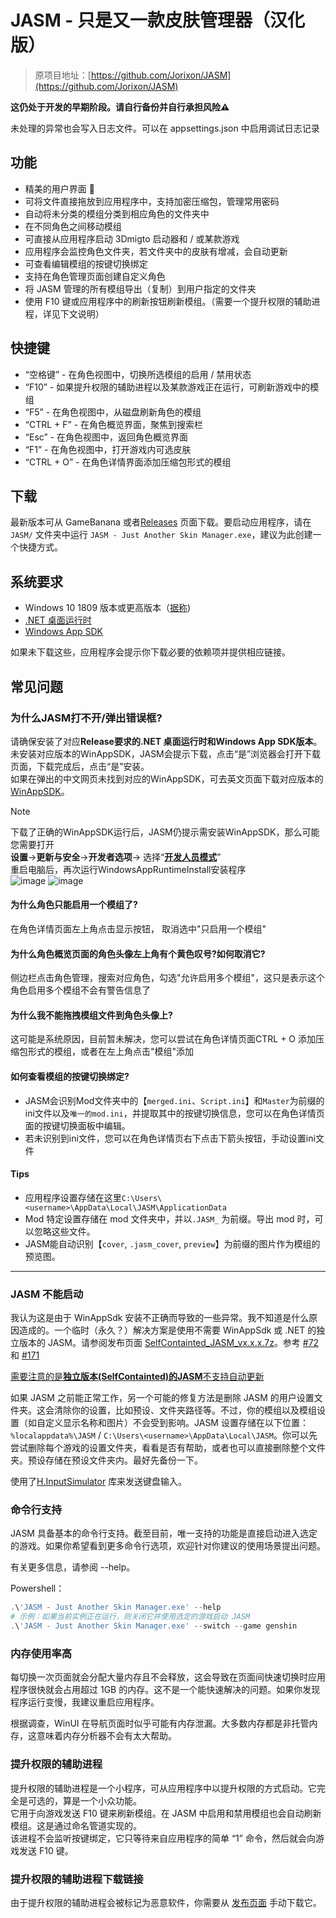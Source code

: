 # JASM - 只是又一款皮肤管理器（汉化版）

> 原项目地址：[https://github.com/Jorixon/JASM](https://github.com/Jorixon/JASM)

**这仍处于开发的早期阶段。请自行备份并自行承担风险⚠️**

未处理的异常也会写入日志文件。可以在 appsettings.json 中启用调试日志记录

## 功能
- 精美的用户界面 👀
- 可将文件直接拖放到应用程序中，支持加密压缩包，管理常用密码
- 自动将未分类的模组分类到相应角色的文件夹中
- 在不同角色之间移动模组
- 可直接从应用程序启动 3Dmigto 启动器和 / 或某款游戏
- 应用程序会监控角色文件夹，若文件夹中的皮肤有增减，会自动更新
- 可查看编辑模组的按键切换绑定
- 支持在角色管理页面创建自定义角色
- 将 JASM 管理的所有模组导出（复制）到用户指定的文件夹
- 使用 F10 键或应用程序中的刷新按钮刷新模组。（需要一个提升权限的辅助进程，详见下文说明）

## 快捷键
- “空格键” - 在角色视图中，切换所选模组的启用 / 禁用状态
- “F10” - 如果提升权限的辅助进程以及某款游戏正在运行，可刷新游戏中的模组
- “F5” - 在角色视图中，从磁盘刷新角色的模组
- “CTRL + F” - 在角色概览界面，聚焦到搜索栏
- “Esc” - 在角色视图中，返回角色概览界面
- “F1” - 在角色视图中，打开游戏内可选皮肤
- “CTRL + O” - 在角色详情界面添加压缩包形式的模组

## 下载
最新版本可从 GameBanana 或者[Releases](https://github.com/Moonholder/JASM/releases) 页面下载。要启动应用程序，请在 ```JASM/``` 文件夹中运行 ```JASM - Just Another Skin Manager.exe```，建议为此创建一个快捷方式。

## 系统要求
- Windows 10 1809 版本或更高版本（[据称](https://learn.microsoft.com/en-us/windows/apps/windows-app-sdk/))
- [.NET 桌面运行时](https://aka.ms/dotnet-core-applaunch?missing_runtime=true&arch=x64&rid=win10-x64&apphost_version=9.0.0&gui=true)
- [Windows App SDK](https://learn.microsoft.com/en-us/windows/apps/windows-app-sdk/downloads)

如果未下载这些，应用程序会提示你下载必要的依赖项并提供相应链接。

## 常见问题


### 为什么JASM打不开/弹出错误框?  
请确保安装了对应**Release要求的.NET 桌面运行时和Windows App SDK版本**。  
未安装对应版本的WinAppSDK，JASM会提示下载，点击“是”浏览器会打开下载页面，下载完成后，点击“是”安装。  
如果在弹出的中文网页未找到对应的WinAppSDK，可去英文页面下载对应版本的[WinAppSDK](https://learn.microsoft.com/en-us/windows/apps/windows-app-sdk/downloads)。
> [!NOTE]
> 下载了正确的WinAppSDK运行后，JASM仍提示需安装WinAppSDK，那么可能您需要打开  
> **设置**->**更新与安全**->**开发者选项**-> 选择“**<ins>开发人员模式</ins>**”  
> 重启电脑后，再次运行WindowsAppRuntimeInstall安装程序  
> ![image](https://github.com/user-attachments/assets/5e2b3a34-a4c5-4326-9bac-d764cb6c07c2)
> ![image](https://github.com/user-attachments/assets/c3d58c36-3d5e-42f0-86a7-7cabe2f5c716)

#### 为什么角色只能启用一个模组了?  
在角色详情页面左上角点击显示按钮， 取消选中"只启用一个模组"

#### 为什么角色概览页面的角色头像左上角有个黄色叹号?如何取消它?  
侧边栏点击角色管理，搜索对应角色，勾选"允许启用多个模组"，这只是表示这个角色启用多个模组不会有警告信息了

#### 为什么我不能拖拽模组文件到角色头像上?  
这可能是系统原因，目前暂未解决，您可以尝试在角色详情页面CTRL + O 添加压缩包形式的模组，或者在左上角点击"模组"添加

#### 如何查看模组的按键切换绑定?   
* JASM会识别Mod文件夹中的【```merged.ini```、```Script.ini```】和```Master```为前缀的ini文件以及```唯一的mod.ini```，并提取其中的按键切换信息，您可以在角色详情页面的按键切换面板中编辑。
* 若未识别到ini文件，您可以在角色详情页右下点击下箭头按钮，手动设置ini文件

#### Tips
* 应用程序设置存储在这里```C:\Users\<username>\AppData\Local\JASM\ApplicationData```
* Mod 特定设置存储在 mod 文件夹中，并以```.JASM_``` 为前缀。导出 mod 时，可以忽略这些文件。  
* JASM能自动识别【```cover```, ```.jasm_cover```, ```preview```】为前缀的图片作为模组的预览图。

---
### JASM 不能启动

我认为这是由于 WinAppSdk 安装不正确而导致的一些异常。我不知道是什么原因造成的。一个临时（永久？）解决方案是使用不需要 WinAppSdk 或 .NET 的独立版本的 JASM。请参阅发布页面 [SelfContainted_JASM_vx.x.x.7z](https://github.com/Moonholder/JASM/releases)。参考 [#72](https://github.com/Jorixon/JASM/issues/72) 和 [#171](https://github.com/Jorixon/JASM/issues/171)

<ins>需要注意的是**独立版本(SelfContainted)的JASM**不支持自动更新</ins>

如果 JASM 之前能正常工作，另一个可能的修复方法是删除 JASM 的用户设置文件夹。这会清除你的设置，比如预设、文件夹路径等。不过，你的模组以及模组设置（如自定义显示名称和图片）不会受到影响。JASM 设置存储在以下位置：`%localappdata%\JASM` / `C:\Users\<username>\AppData\Local\JASM`。你可以先尝试删除每个游戏的设置文件夹，看看是否有帮助，或者也可以直接删除整个文件夹。预设存储在预设文件夹内。最好先备份一下。

使用了[H.InputSimulator](https://github.com/HavenDV/H.InputSimulator) 库来发送键盘输入。

### 命令行支持

JASM 具备基本的命令行支持。截至目前，唯一支持的功能是直接启动进入选定的游戏。如果你希望看到更多命令行选项，欢迎针对你建议的使用场景提出问题。

有关更多信息，请参阅 --help。

Powershell：
```powershell
.\'JASM - Just Another Skin Manager.exe' --help
# 示例：如果当前实例正在运行，则关闭它并使用选定的游戏启动 JASM
.\'JASM - Just Another Skin Manager.exe' --switch --game genshin
```

### 内存使用率高

每切换一次页面就会分配大量内存且不会释放，这会导致在页面间快速切换时应用程序很快就会占用超过 1GB 的内存。这不是一个能快速解决的问题。如果你发现程序运行变慢，我建议重启应用程序。

根据调查，WinUI 在导航页面时似乎可能有内存泄漏。大多数内存都是非托管内存，这意味着内存分析器不会有太大帮助。

### 提升权限的辅助进程
提升权限的辅助进程是一个小程序，可从应用程序中以提升权限的方式启动。它完全是可选的，算是一个小众功能。  
它用于向游戏发送 F10 键来刷新模组。在 JASM 中启用和禁用模组也会自动刷新模组。这是通过命名管道实现的。  
该进程不会监听按键绑定，它只等待来自应用程序的简单 “1” 命令，然后就会向游戏发送 F10 键。

### 提升权限的辅助进程下载链接

由于提升权限的辅助进程会被标记为恶意软件，你需要从 [发布页面](https://github.com/Jorixon/JASM/releases/tag/v2.14.3) 手动下载它。
